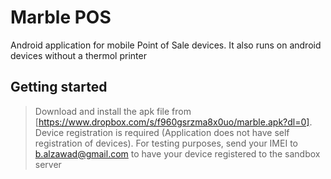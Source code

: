 # Marble POS
Android application for mobile Point of Sale devices. It also runs on android devices without a thermol printer
## Getting started
> Download and install the apk file from [https://www.dropbox.com/s/f960gsrzma8x0uo/marble.apk?dl=0]. Device registration is required (Application does not have self registration of devices). For testing purposes, send your IMEI to b.alzawad@gmail.com to have your device registered to the sandbox server
